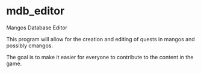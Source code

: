 mdb_editor
==========

Mangos Database Editor

This program will allow for the creation and editing of quests in mangos and possibly cmangos.

The goal is to make it easier for everyone to contribute to the content in the game.
